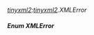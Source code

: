 _[tinyxml2](../../modules/tinyxml2/tinyxml2-module.md):[tinyxml2](../../modules/tinyxml2/tinyxml2-module.md).XMLError_
##### Enum XMLError
